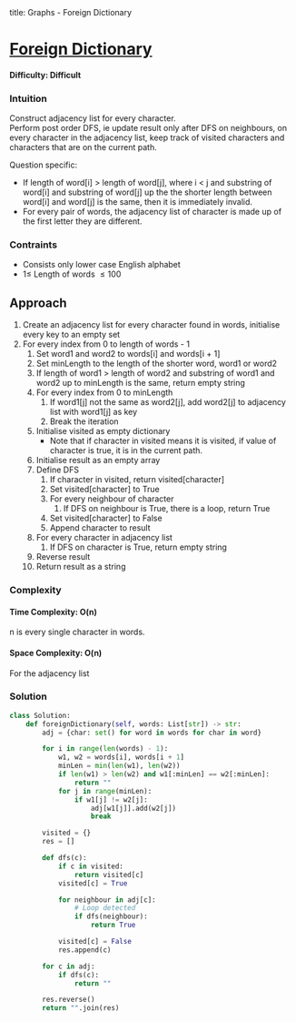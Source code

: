 <frontmatter>
  title: Graphs - Foreign Dictionary
</frontmatter>

# [Foreign Dictionary](https://neetcode.io/problems/foreign-dictionary/)

#### Difficulty: Difficult

### Intuition

Construct adjacency list for every character.<br>
Perform post order DFS, ie update result only after DFS on neighbours, on every character in the adjacency list, keep track of visited characters and characters that are on the current path. <br>

Question specific:

- If length of word[i] > length of word[j], where i < j and substring of word[i] and substring of word[j] up the the shorter length between word[i] and word[j] is the same, then it is immediately invalid.
- For every pair of words, the adjacency list of character is made up of the first letter they are different.

### Contraints

- Consists only lower case English alphabet
- $1\leqslant$ Length of words $\leqslant 100$

## Approach

1. Create an adjacency list for every character found in words, initialise every key to an empty set
2. For every index from 0 to length of words - 1
   1. Set word1 and word2 to words[i] and words[i + 1]
   2. Set minLength to the length of the shorter word, word1 or word2
   3. If length of word1 > length of word2 and substring of word1 and word2 up to minLength is the same, return empty string
   4. For every index from 0 to minLength
      1. If word1[j] not the same as word2[j], add word2[j] to adjacency list with word1[j] as key
      2. Break the iteration
   5. Initialise visited as empty dictionary
      - Note that if character in visited means it is visited, if value of character is true, it is in the current path.
   6. Initialise result as an empty array
   7. Define DFS
      1. If character in visited, return visited[character]
      2. Set visited[character] to True
      3. For every neighbour of character
         1. If DFS on neighbour is True, there is a loop, return True
      4. Set visited[character] to False
      5. Append character to result
   8. For every character in adjacency list
      1. If DFS on character is True, return empty string
   9. Reverse result
   10. Return result as a string

### Complexity

#### Time Complexity: O(n)

n is every single character in words.

#### Space Complexity: O(n)

For the adjacency list

### Solution

<panel header="Don't cheat yourself" type="dark">

```python
class Solution:
    def foreignDictionary(self, words: List[str]) -> str:
        adj = {char: set() for word in words for char in word}

        for i in range(len(words) - 1):
            w1, w2 = words[i], words[i + 1]
            minLen = min(len(w1), len(w2))
            if len(w1) > len(w2) and w1[:minLen] == w2[:minLen]:
                return ""
            for j in range(minLen):
                if w1[j] != w2[j]:
                    adj[w1[j]].add(w2[j])
                    break

        visited = {}
        res = []

        def dfs(c):
            if c in visited:
                return visited[c]
            visited[c] = True

            for neighbour in adj[c]:
                # Loop detected
                if dfs(neighbour):
                    return True

            visited[c] = False
            res.append(c)

        for c in adj:
            if dfs(c):
                return ""

        res.reverse()
        return "".join(res)

```
